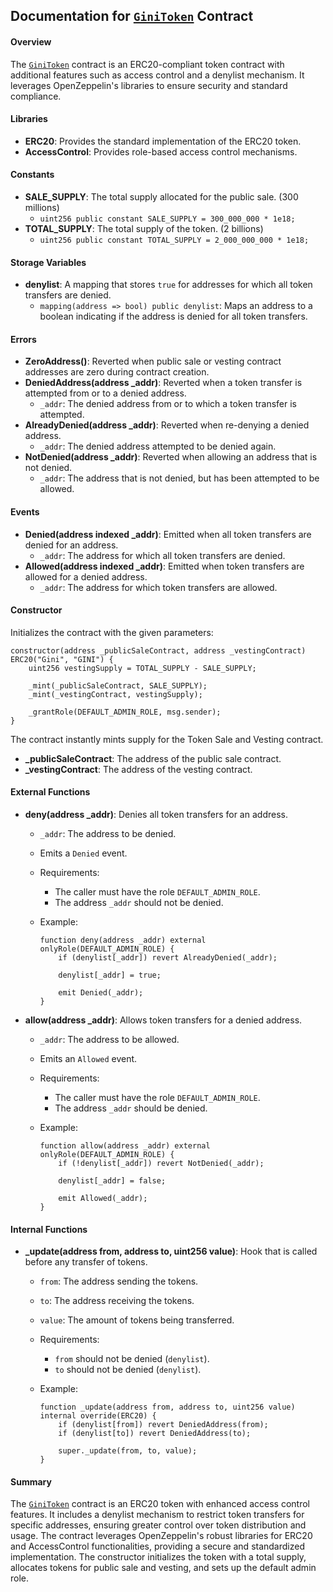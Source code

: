 ## Documentation for [`GiniToken`](../contracts/GiniToken.sol) Contract

#### Overview

The [`GiniToken`](../contracts/GiniToken.sol) contract is an ERC20-compliant token contract with additional features such as access control and a denylist mechanism. It leverages OpenZeppelin's libraries to ensure security and standard compliance.

#### Libraries

-   **ERC20**: Provides the standard implementation of the ERC20 token.
-   **AccessControl**: Provides role-based access control mechanisms.

#### Constants

-   **SALE_SUPPLY**: The total supply allocated for the public sale. (300 millions)
    -   `uint256 public constant SALE_SUPPLY = 300_000_000 * 1e18;`
-   **TOTAL_SUPPLY**: The total supply of the token. (2 billions)
    -   `uint256 public constant TOTAL_SUPPLY = 2_000_000_000 * 1e18;`

#### Storage Variables

-   **denylist**: A mapping that stores `true` for addresses for which all token transfers are denied.
    -   `mapping(address => bool) public denylist`: Maps an address to a boolean indicating if the address is denied for all token transfers.

#### Errors

-   **ZeroAddress()**: Reverted when public sale or vesting contract addresses are zero during contract creation.
-   **DeniedAddress(address \_addr)**: Reverted when a token transfer is attempted from or to a denied address.
    -   `_addr`: The denied address from or to which a token transfer is attempted.
-   **AlreadyDenied(address \_addr)**: Reverted when re-denying a denied address.
    -   `_addr`: The denied address attempted to be denied again.
-   **NotDenied(address \_addr)**: Reverted when allowing an address that is not denied.
    -   `_addr`: The address that is not denied, but has been attempted to be allowed.

#### Events

-   **Denied(address indexed \_addr)**: Emitted when all token transfers are denied for an address.
    -   `_addr`: The address for which all token transfers are denied.
-   **Allowed(address indexed \_addr)**: Emitted when token transfers are allowed for a denied address.
    -   `_addr`: The address for which token transfers are allowed.

#### Constructor

Initializes the contract with the given parameters:

```solidity
constructor(address _publicSaleContract, address _vestingContract) ERC20("Gini", "GINI") {
    uint256 vestingSupply = TOTAL_SUPPLY - SALE_SUPPLY;

    _mint(_publicSaleContract, SALE_SUPPLY);
    _mint(_vestingContract, vestingSupply);

    _grantRole(DEFAULT_ADMIN_ROLE, msg.sender);
}
```

The contract instantly mints supply for the Token Sale and Vesting contract.

-   **\_publicSaleContract**: The address of the public sale contract.
-   **\_vestingContract**: The address of the vesting contract.

#### External Functions

-   **deny(address \_addr)**: Denies all token transfers for an address.

    -   `_addr`: The address to be denied.
    -   Emits a `Denied` event.
    -   Requirements:
        -   The caller must have the role `DEFAULT_ADMIN_ROLE`.
        -   The address `_addr` should not be denied.
    -   Example:

        ```solidity
        function deny(address _addr) external onlyRole(DEFAULT_ADMIN_ROLE) {
            if (denylist[_addr]) revert AlreadyDenied(_addr);

            denylist[_addr] = true;

            emit Denied(_addr);
        }
        ```

-   **allow(address \_addr)**: Allows token transfers for a denied address.

    -   `_addr`: The address to be allowed.
    -   Emits an `Allowed` event.
    -   Requirements:
        -   The caller must have the role `DEFAULT_ADMIN_ROLE`.
        -   The address `_addr` should be denied.
    -   Example:

        ```solidity
        function allow(address _addr) external onlyRole(DEFAULT_ADMIN_ROLE) {
            if (!denylist[_addr]) revert NotDenied(_addr);

            denylist[_addr] = false;

            emit Allowed(_addr);
        }
        ```

#### Internal Functions

-   **\_update(address from, address to, uint256 value)**: Hook that is called before any transfer of tokens.

    -   `from`: The address sending the tokens.
    -   `to`: The address receiving the tokens.
    -   `value`: The amount of tokens being transferred.
    -   Requirements:
        -   `from` should not be denied (`denylist`).
        -   `to` should not be denied (`denylist`).
    -   Example:

        ```solidity
        function _update(address from, address to, uint256 value) internal override(ERC20) {
            if (denylist[from]) revert DeniedAddress(from);
            if (denylist[to]) revert DeniedAddress(to);

            super._update(from, to, value);
        }
        ```

#### Summary

The [`GiniToken`](../contracts/GiniToken.sol) contract is an ERC20 token with enhanced access control features. It includes a denylist mechanism to restrict token transfers for specific addresses, ensuring greater control over token distribution and usage. The contract leverages OpenZeppelin's robust libraries for ERC20 and AccessControl functionalities, providing a secure and standardized implementation. The constructor initializes the token with a total supply, allocates tokens for public sale and vesting, and sets up the default admin role.
